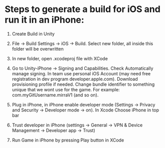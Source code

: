 # Steps to generate a build for iOS and run it in an iPhone:

1. Create Build in Unity

2. File -> Build Settings -> iOS -> Build. Select new folder, all inside this folder will be overwritten

3. In new folder, open .xcodeproj file with XCode

4. Go to Unity-iPhone -> Signing and Capabilities. Check Automatically manage signing. In team use personal iOS Account (may need free registration in dev program developer.apple.com). Download provisioning profile if needed. Change bundle identifier to something unique that we wont use for the game. For example: com.myGitUsername.mirraV1 (and so on).

5. Plug in iPhone, in iPhone enable developer mode (Settings -> Privacy and Security -> Developer mode -> on). In Xcode Choose iPhone in top bar

6. Trust developer in iPhone (settings -> General -> VPN & Device Management -> Developer app -> Trust)

7. Run Game in iPhone by pressing Play button in XCode
